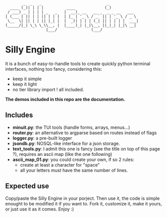 ```
        _  _   _                             _
  ____ (_)| | | |          ____             (_)
 / ___) _ | | | | _   _   |  __)_ __   __ _  _ _ __   ___
| (___ | || | | || | | |  | |_ | '_ \ / _` || | '_ \ / _ \
 \__  \| || | | || |_| |  |  _)| | | | (_| || | | | |  ___|
(_____/|_| \_\ \_\\__, |  |____)_| |_|\__, ||_|_| |_|\ __|
                  |___/               (___/
```

# Silly Engine

It is a bunch of easy-to-handle tools to create quickly python terminal interfaces, nothing too fancy, considering this:
- keep it simple
- keep it light
- no tier library import ! all included.

**The demos included in this repo are the documentation.**

## Includes

- **minuit.py**: the TUI tools (handle forms, arrays, menus...)
- **router.py**: an alternative to argparse based on routes instead of flags
- **logger.py**: a pre-built logger
- **jsondb.py**: NOSQL-like interface for a json storage.
- **text_tools.py**: I admit this one is fancy (see the title on top of this page ?), requires an ascii map (like the one following)
- **ascii_map_01.py**: you could create your own, if so 2 rules:
    - create at least a character for "space"
    - all your letters must have the same number of lines.

## Expected use

Copy/paste the Silly Engine in your porject. Then use it, the code is simple enought to be modified it if you want to. Fork it, customize it, make it yours, or just use it as it comes. Enjoy :)